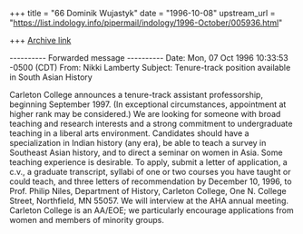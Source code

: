 +++
title = "66 Dominik Wujastyk"
date = "1996-10-08"
upstream_url = "https://list.indology.info/pipermail/indology/1996-October/005936.html"

+++
[Archive link](https://list.indology.info/pipermail/indology/1996-October/005936.html)



---------- Forwarded message ----------
Date: Mon, 07 Oct 1996 10:33:53 -0500 (CDT)
From: Nikki Lamberty <nlambert at carleton.edu>
Subject: Tenure-track position available in South Asian History

Carleton College announces a tenure-track assistant professorship, beginning 
September 1997.  (In exceptional circumstances, appointment at higher rank 
may be considered.)  We are looking for someone with broad teaching and 
research interests and a strong commitment to undergraduate teaching in a 
liberal arts environment.  Candidates should have a specialization in Indian 
history (any era), be able to teach a survey in Southeast Asian history, and 
to direct a seminar on women in Asia.  Some teaching experience is 
desirable.  To apply, submit a letter of application, a c.v., a graduate 
transcript, syllabi of one or two courses you have taught or could teach, 
and three letters of recommendation by December 10, 1996, to Prof. Philip 
Niles, Department of History, Carleton College, One N. College Street, 
Northfield, MN  55057.  We will interview at the AHA annual meeting.  
Carleton College is an AA/EOE; we particularly encourage applications from 
women and members of minority groups.






